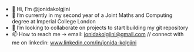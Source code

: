 - 👋 Hi, I’m @jonidakolgjini
- 🌱 I’m currently in my second year of a Joint Maths and Computing degree at Imperial College London
- 💞️ I’m looking to collaborate on projects to start building my git repository
- 📫 How to reach me -> email: jonidakolgjini@gmail.com // connect with me on linkedin: www.linkedin.com/in/jonida-kolgjini

<!---
jonidakolgjini/jonidakolgjini is a ✨ special ✨ repository because its `README.md` (this file) appears on your GitHub profile.
You can click the Preview link to take a look at your changes.
--->
